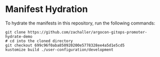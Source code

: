 # Manifest Hydration

To hydrate the manifests in this repository, run the following commands:

```shell
git clone https://github.com/zachaller/argocon-gitops-promoter-hydrate-demo
# cd into the cloned directory
git checkout 699c96f0aba850920200e5778328ee4a5d1e5cd5
kustomize build ./user-configuration/development
```
